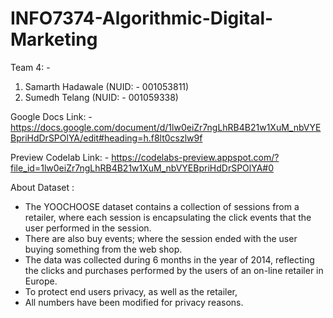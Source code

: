 # INFO7374-Algorithmic-Digital-Marketing

Team 4: - 

1. Samarth Hadawale (NUID: - 001053811)
2. Sumedh Telang (NUID: - 001059338)

Google Docs Link: - https://docs.google.com/document/d/1lw0eiZr7ngLhRB4B21w1XuM_nbVYEBpriHdDrSPOlYA/edit#heading=h.f8lt0cszlw9f 


Preview Codelab Link: - https://codelabs-preview.appspot.com/?file_id=1lw0eiZr7ngLhRB4B21w1XuM_nbVYEBpriHdDrSPOlYA#0

About Dataset :
- The YOOCHOOSE dataset contains a collection of sessions from a retailer, where each session is encapsulating the click events that the user performed in     the session.
- There are also buy events; where the session ended with the user buying something from the web shop. 
- The data was collected during 6 months in the year of 2014, reflecting the clicks and purchases performed by the users of an on-line retailer in Europe.  
- To protect end users privacy, as well as the retailer,
- All numbers have been modified for privacy reasons. 
